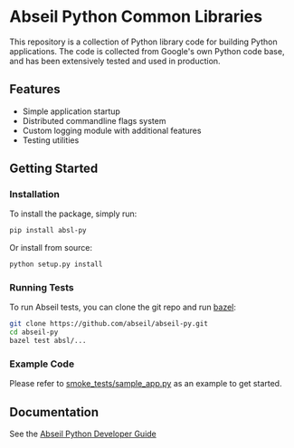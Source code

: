 # Abseil Python Common Libraries

This repository is a collection of Python library code for building Python
applications. The code is collected from Google's own Python code base, and has
been extensively tested and used in production.

## Features

* Simple application startup
* Distributed commandline flags system
* Custom logging module with additional features
* Testing utilities

## Getting Started

### Installation

To install the package, simply run:

```bash
pip install absl-py
```

Or install from source:

```bash
python setup.py install
```

### Running Tests

To run Abseil tests, you can clone the git repo and run
[bazel](https://bazel.build/):

```bash
git clone https://github.com/abseil/abseil-py.git
cd abseil-py
bazel test absl/...
```

### Example Code

Please refer to
[smoke_tests/sample_app.py](https://github.com/abseil/abseil-py/blob/main/smoke_tests/sample_app.py)
as an example to get started.

## Documentation

See the [Abseil Python Developer Guide](https://abseil.io/docs/python/)